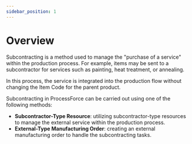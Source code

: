 ```yaml
---
sidebar_position: 1
---
```


# Overview

Subcontracting is a method used to manage the "purchase of a service" within the production process. For example, items may be sent to a subcontractor for services such as painting, heat treatment, or annealing.

In this process, the service is integrated into the production flow without changing the Item Code for the parent product.

Subcontracting in ProcessForce can be carried out using one of the following methods:

- **Subcontractor-Type Resource**: utilizing subcontractor-type resources to manage the external service within the production process.
- **External-Type Manufacturing Order**: creating an external manufacturing order to handle the subcontracting tasks.
